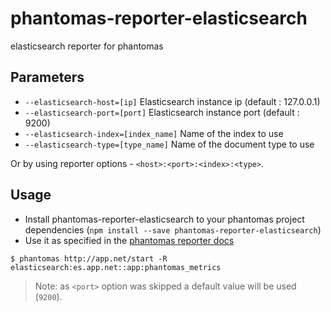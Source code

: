 # phantomas-reporter-elasticsearch
elasticsearch reporter for phantomas

## Parameters

* `--elasticsearch-host=[ip]` Elasticsearch instance ip (default : 127.0.0.1)
* `--elasticsearch-port=[port]` Elasticsearch instance port (default : 9200)
* `--elasticsearch-index=[index_name]` Name of the index to use
* `--elasticsearch-type=[type_name]` Name of the document type to use

Or by using reporter options - `<host>:<port>:<index>:<type>`.

## Usage

* Install phantomas-reporter-elasticsearch to your phantomas project dependencies (`npm install --save phantomas-reporter-elasticsearch`)
* Use it as specified in the [phantomas reporter docs](https://github.com/macbre/phantomas#reporters)

```
$ phantomas http://app.net/start -R elasticsearch:es.app.net::app:phantomas_metrics
```

> Note: as `<port>` option was skipped a default value will be used (`9200`).
